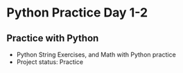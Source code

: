 # Python Practice Day 1-2

## Practice with Python

* Python String Exercises, and Math with Python practice
* Project status: Practice 